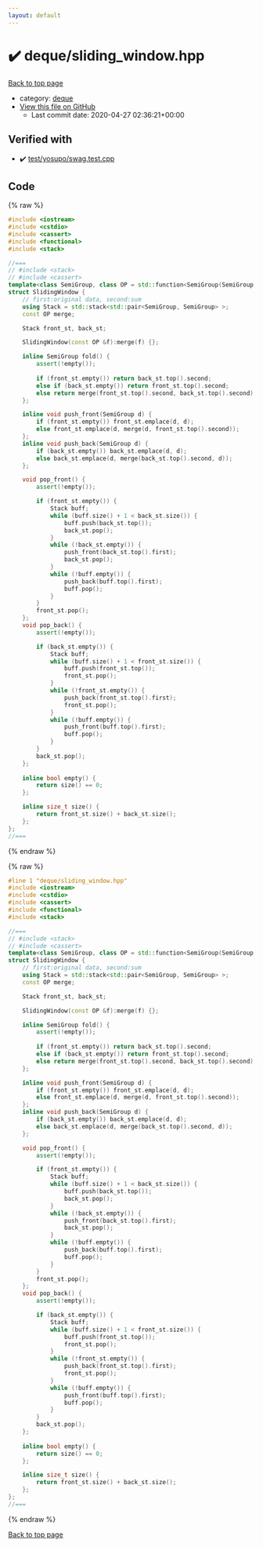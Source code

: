```yaml
---
layout: default
---
```


<!-- mathjax config similar to math.stackexchange -->
<script type="text/javascript" async
  src="https://cdnjs.cloudflare.com/ajax/libs/mathjax/2.7.5/MathJax.js?config=TeX-MML-AM_CHTML">
</script>
<script type="text/x-mathjax-config">
  MathJax.Hub.Config({
    TeX: { equationNumbers: { autoNumber: "AMS" }},
    tex2jax: {
      inlineMath: [ ['$','$'] ],
      processEscapes: true
    },
    "HTML-CSS": { matchFontHeight: false },
    displayAlign: "left",
    displayIndent: "2em"
  });
</script>

<script type="text/javascript" src="https://cdnjs.cloudflare.com/ajax/libs/jquery/3.4.1/jquery.min.js"></script>
<script src="https://cdn.jsdelivr.net/npm/jquery-balloon-js@1.1.2/jquery.balloon.min.js" integrity="sha256-ZEYs9VrgAeNuPvs15E39OsyOJaIkXEEt10fzxJ20+2I=" crossorigin="anonymous"></script>
<script type="text/javascript" src="../../assets/js/copy-button.js"></script>
<link rel="stylesheet" href="../../assets/css/copy-button.css" />


# :heavy_check_mark: deque/sliding_window.hpp

<a href="../../index.html">Back to top page</a>

* category: <a href="../../index.html#eb30267afe2f60536940ebb01df616b5">deque</a>
* <a href="{{ site.github.repository_url }}/blob/master/deque/sliding_window.hpp">View this file on GitHub</a>
    - Last commit date: 2020-04-27 02:36:21+00:00




## Verified with

* :heavy_check_mark: <a href="../../verify/test/yosupo/swag.test.cpp.html">test/yosupo/swag.test.cpp</a>


## Code

<a id="unbundled"></a>
{% raw %}
```cpp
#include <iostream>
#include <cstdio>
#include <cassert>
#include <functional>
#include <stack>

//===
// #include <stack>
// #include <cassert>
template<class SemiGroup, class OP = std::function<SemiGroup(SemiGroup, SemiGroup)> >
struct SlidingWindow {
    // first:original data, second:sum
    using Stack = std::stack<std::pair<SemiGroup, SemiGroup> >;
    const OP merge;

    Stack front_st, back_st;

    SlidingWindow(const OP &f):merge(f) {};

    inline SemiGroup fold() {
        assert(!empty());
        
        if (front_st.empty()) return back_st.top().second;
        else if (back_st.empty()) return front_st.top().second;
        else return merge(front_st.top().second, back_st.top().second);
    };

    inline void push_front(SemiGroup d) {
        if (front_st.empty()) front_st.emplace(d, d);
        else front_st.emplace(d, merge(d, front_st.top().second));
    };
    inline void push_back(SemiGroup d) {
        if (back_st.empty()) back_st.emplace(d, d);
        else back_st.emplace(d, merge(back_st.top().second, d));
    };

    void pop_front() {
        assert(!empty());

        if (front_st.empty()) {
            Stack buff;
            while (buff.size() + 1 < back_st.size()) {
                buff.push(back_st.top());
                back_st.pop();
            }
            while (!back_st.empty()) {
                push_front(back_st.top().first);
                back_st.pop();
            }
            while (!buff.empty()) {
                push_back(buff.top().first);
                buff.pop();
            }
        }
        front_st.pop();
    };
    void pop_back() {
        assert(!empty());

        if (back_st.empty()) {
            Stack buff;
            while (buff.size() + 1 < front_st.size()) {
                buff.push(front_st.top());
                front_st.pop();
            }
            while (!front_st.empty()) {
                push_back(front_st.top().first);
                front_st.pop();
            }
            while (!buff.empty()) {
                push_front(buff.top().first);
                buff.pop();
            }
        }
        back_st.pop();
    };
    
    inline bool empty() {
        return size() == 0;
    };

    inline size_t size() {
        return front_st.size() + back_st.size();
    };
};
//===

```
{% endraw %}

<a id="bundled"></a>
{% raw %}
```cpp
#line 1 "deque/sliding_window.hpp"
#include <iostream>
#include <cstdio>
#include <cassert>
#include <functional>
#include <stack>

//===
// #include <stack>
// #include <cassert>
template<class SemiGroup, class OP = std::function<SemiGroup(SemiGroup, SemiGroup)> >
struct SlidingWindow {
    // first:original data, second:sum
    using Stack = std::stack<std::pair<SemiGroup, SemiGroup> >;
    const OP merge;

    Stack front_st, back_st;

    SlidingWindow(const OP &f):merge(f) {};

    inline SemiGroup fold() {
        assert(!empty());
        
        if (front_st.empty()) return back_st.top().second;
        else if (back_st.empty()) return front_st.top().second;
        else return merge(front_st.top().second, back_st.top().second);
    };

    inline void push_front(SemiGroup d) {
        if (front_st.empty()) front_st.emplace(d, d);
        else front_st.emplace(d, merge(d, front_st.top().second));
    };
    inline void push_back(SemiGroup d) {
        if (back_st.empty()) back_st.emplace(d, d);
        else back_st.emplace(d, merge(back_st.top().second, d));
    };

    void pop_front() {
        assert(!empty());

        if (front_st.empty()) {
            Stack buff;
            while (buff.size() + 1 < back_st.size()) {
                buff.push(back_st.top());
                back_st.pop();
            }
            while (!back_st.empty()) {
                push_front(back_st.top().first);
                back_st.pop();
            }
            while (!buff.empty()) {
                push_back(buff.top().first);
                buff.pop();
            }
        }
        front_st.pop();
    };
    void pop_back() {
        assert(!empty());

        if (back_st.empty()) {
            Stack buff;
            while (buff.size() + 1 < front_st.size()) {
                buff.push(front_st.top());
                front_st.pop();
            }
            while (!front_st.empty()) {
                push_back(front_st.top().first);
                front_st.pop();
            }
            while (!buff.empty()) {
                push_front(buff.top().first);
                buff.pop();
            }
        }
        back_st.pop();
    };
    
    inline bool empty() {
        return size() == 0;
    };

    inline size_t size() {
        return front_st.size() + back_st.size();
    };
};
//===

```
{% endraw %}

<a href="../../index.html">Back to top page</a>

